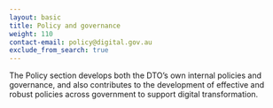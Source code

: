 ```yaml
---
layout: basic
title: Policy and governance
weight: 110
contact-email: policy@digital.gov.au
exclude_from_search: true
---
```

The Policy section develops both the DTO’s own internal policies and governance, and also contributes to the development of effective and robust policies across government to support digital transformation.
